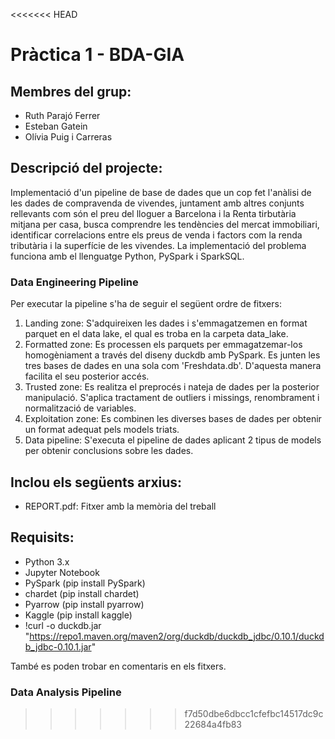 <<<<<<< HEAD
# Pràctica 1 - BDA-GIA

## Membres del grup:
* Ruth Parajó Ferrer
* Esteban Gatein
* Olívia Puig i Carreras

## Descripció del projecte:
Implementació d'un pipeline de base de dades que un cop fet l'anàlisi de les dades de compravenda de vivendes, juntament amb altres conjunts rellevants com són el preu del lloguer a Barcelona i la Renta tirbutària mitjana per casa, busca comprendre les tendències del mercat immobiliari, identificar correlacions entre els preus de venda i factors com la renda tributària i la superfície de les vivendes. La implementació del problema funciona amb el llenguatge Python, PySpark i SparkSQL.

### Data Engineering Pipeline
Per executar la pipeline s'ha de seguir el següent ordre de fitxers:
1. Landing zone: S'adquireixen les dades i s'emmagatzemen en format parquet en el data lake, el qual es troba en la carpeta data_lake.
2. Formatted zone: Es processen els parquets per emmagatzemar-los homogèniament a través del diseny duckdb amb PySpark. Es junten les tres bases de dades en una sola com 'Freshdata.db'. D'aquesta manera facilita el seu posterior accés.
3. Trusted zone: Es realitza el preprocés i nateja de dades per la posterior manipulació. S'aplica tractament de outliers i missings, renombrament i normalització de variables. 
4. Exploitation zone: Es combinen les diverses bases de dades per obtenir un format adequat pels models triats.
5. Data pipeline: S'executa el pipeline de dades aplicant 2 tipus de models per obtenir conclusions sobre les dades.

## Inclou els següents arxius:
* REPORT.pdf: Fitxer amb la memòria del treball

## Requisits:
- Python 3.x 
- Jupyter Notebook
- PySpark (pip install PySpark)
- chardet (pip install chardet)
- Pyarrow (pip install pyarrow)
- Kaggle (pip install kaggle)
- !curl -o duckdb.jar "https://repo1.maven.org/maven2/org/duckdb/duckdb_jdbc/0.10.1/duckdb_jdbc-0.10.1.jar"

També es poden trobar en comentaris en els fitxers.

### Data Analysis Pipeline
>>>>>>> f7d50dbe6dbcc1cfefbc14517dc9c22684a4fb83
